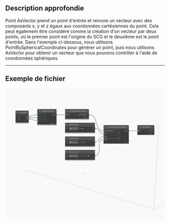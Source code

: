 ## Description approfondie
Point AsVector prend un point d'entrée et renvoie un vecteur avec des composants x, y et z égaux aux coordonnées cartésiennes du point. Cela peut également être considéré comme la création d'un vecteur par deux points, où le premier point est l'origine du SCG et le deuxième est le point d'entrée. Dans l'exemple ci-dessous, nous utilisons PointBySphericalCoordinates pour générer un point, puis nous utilisons AsVector pour obtenir un vecteur que nous pouvons contrôler à l'aide de coordonnées sphériques.
___
## Exemple de fichier

![AsVector](./Autodesk.DesignScript.Geometry.Point.AsVector_img.jpg)

